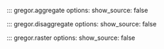 ::: gregor.aggregate
    options:
        show_source: false

::: gregor.disaggregate
    options:
        show_source: false

::: gregor.raster
    options:
        show_source: false